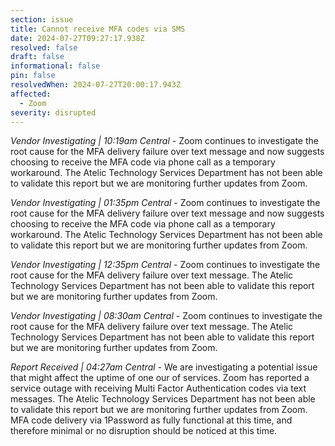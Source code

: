 ```yaml
---
section: issue
title: Cannot receive MFA codes via SMS
date: 2024-07-27T09:27:17.938Z
resolved: false
draft: false
informational: false
pin: false
resolvedWhen: 2024-07-27T20:00:17.943Z
affected:
  - Zoom
severity: disrupted
---
```

*Vendor Investigating | 10:19am Central* - Zoom continues to investigate the root cause for the MFA delivery failure over text message and now suggests choosing to receive the MFA code via phone call as a temporary workaround. The Atelic Technology Services Department has not been able to validate this report but we are monitoring further updates from Zoom.

*Vendor Investigating | 01:35pm Central* - Zoom continues to investigate the root cause for the MFA delivery failure over text message and now suggests choosing to receive the MFA code via phone call as a temporary workaround. The Atelic Technology Services Department has not been able to validate this report but we are monitoring further updates from Zoom.

*Vendor Investigating | 12:35pm Central* - Zoom continues to investigate the root cause for the MFA delivery failure over text message. The Atelic Technology Services Department has not been able to validate this report but we are monitoring further updates from Zoom.

*Vendor Investigating | 08:30am Central* - Zoom continues to investigate the root cause for the MFA delivery failure over text message. The Atelic Technology Services Department has not been able to validate this report but we are monitoring further updates from Zoom.

*Report Received | 04:27am Central* - We are investigating a potential issue that might affect the uptime of one our of services. Zoom has reported a service outage with receiving Multi Factor Authentication codes via text messages. The Atelic Technology Services Department has not been able to validate this report but we are monitoring further updates from Zoom. MFA code delivery via 1Password as fully functional at this time, and therefore minimal or no disruption should be noticed at this time.